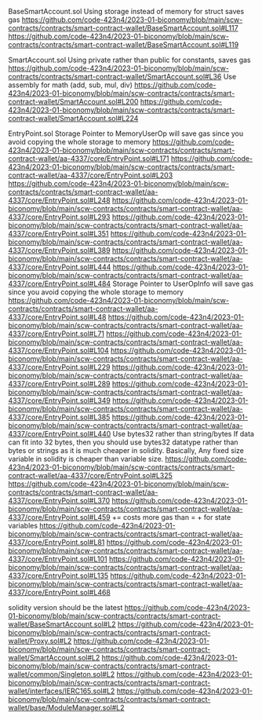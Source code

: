 BaseSmartAccount.sol
Using storage instead of memory for struct saves gas
https://github.com/code-423n4/2023-01-biconomy/blob/main/scw-contracts/contracts/smart-contract-wallet/BaseSmartAccount.sol#L117
https://github.com/code-423n4/2023-01-biconomy/blob/main/scw-contracts/contracts/smart-contract-wallet/BaseSmartAccount.sol#L119


SmartAccount.sol
Using private rather than public for constants, saves gas
https://github.com/code-423n4/2023-01-biconomy/blob/main/scw-contracts/contracts/smart-contract-wallet/SmartAccount.sol#L36
Use assembly for math (add, sub, mul, div)
https://github.com/code-423n4/2023-01-biconomy/blob/main/scw-contracts/contracts/smart-contract-wallet/SmartAccount.sol#L200
https://github.com/code-423n4/2023-01-biconomy/blob/main/scw-contracts/contracts/smart-contract-wallet/SmartAccount.sol#L224


EntryPoint.sol
Storage Pointer to MemoryUserOp will save gas since you avoid copying the whole storage to memory
https://github.com/code-423n4/2023-01-biconomy/blob/main/scw-contracts/contracts/smart-contract-wallet/aa-4337/core/EntryPoint.sol#L171
https://github.com/code-423n4/2023-01-biconomy/blob/main/scw-contracts/contracts/smart-contract-wallet/aa-4337/core/EntryPoint.sol#L203
https://github.com/code-423n4/2023-01-biconomy/blob/main/scw-contracts/contracts/smart-contract-wallet/aa-4337/core/EntryPoint.sol#L248
https://github.com/code-423n4/2023-01-biconomy/blob/main/scw-contracts/contracts/smart-contract-wallet/aa-4337/core/EntryPoint.sol#L293
https://github.com/code-423n4/2023-01-biconomy/blob/main/scw-contracts/contracts/smart-contract-wallet/aa-4337/core/EntryPoint.sol#L351
https://github.com/code-423n4/2023-01-biconomy/blob/main/scw-contracts/contracts/smart-contract-wallet/aa-4337/core/EntryPoint.sol#L389
https://github.com/code-423n4/2023-01-biconomy/blob/main/scw-contracts/contracts/smart-contract-wallet/aa-4337/core/EntryPoint.sol#L444
https://github.com/code-423n4/2023-01-biconomy/blob/main/scw-contracts/contracts/smart-contract-wallet/aa-4337/core/EntryPoint.sol#L484
Storage Pointer to UserOpInfo will save gas since you avoid copying the whole storage to memory
https://github.com/code-423n4/2023-01-biconomy/blob/main/scw-contracts/contracts/smart-contract-wallet/aa-4337/core/EntryPoint.sol#L48
https://github.com/code-423n4/2023-01-biconomy/blob/main/scw-contracts/contracts/smart-contract-wallet/aa-4337/core/EntryPoint.sol#L71
https://github.com/code-423n4/2023-01-biconomy/blob/main/scw-contracts/contracts/smart-contract-wallet/aa-4337/core/EntryPoint.sol#L104
https://github.com/code-423n4/2023-01-biconomy/blob/main/scw-contracts/contracts/smart-contract-wallet/aa-4337/core/EntryPoint.sol#L229
https://github.com/code-423n4/2023-01-biconomy/blob/main/scw-contracts/contracts/smart-contract-wallet/aa-4337/core/EntryPoint.sol#L289
https://github.com/code-423n4/2023-01-biconomy/blob/main/scw-contracts/contracts/smart-contract-wallet/aa-4337/core/EntryPoint.sol#L349
https://github.com/code-423n4/2023-01-biconomy/blob/main/scw-contracts/contracts/smart-contract-wallet/aa-4337/core/EntryPoint.sol#L385
https://github.com/code-423n4/2023-01-biconomy/blob/main/scw-contracts/contracts/smart-contract-wallet/aa-4337/core/EntryPoint.sol#L440
Use bytes32 rather than string/bytes
If data can fit into 32 bytes, then you should use bytes32 datatype rather than bytes or strings as it is much cheaper in solidity. 
Basically, Any fixed size variable in solidity is cheaper than variable size.
https://github.com/code-423n4/2023-01-biconomy/blob/main/scw-contracts/contracts/smart-contract-wallet/aa-4337/core/EntryPoint.sol#L325
https://github.com/code-423n4/2023-01-biconomy/blob/main/scw-contracts/contracts/smart-contract-wallet/aa-4337/core/EntryPoint.sol#L370
https://github.com/code-423n4/2023-01-biconomy/blob/main/scw-contracts/contracts/smart-contract-wallet/aa-4337/core/EntryPoint.sol#L459
<X> += <Y> costs more gas than <X> = <X> + <Y> for state variables
https://github.com/code-423n4/2023-01-biconomy/blob/main/scw-contracts/contracts/smart-contract-wallet/aa-4337/core/EntryPoint.sol#L81
https://github.com/code-423n4/2023-01-biconomy/blob/main/scw-contracts/contracts/smart-contract-wallet/aa-4337/core/EntryPoint.sol#L101
https://github.com/code-423n4/2023-01-biconomy/blob/main/scw-contracts/contracts/smart-contract-wallet/aa-4337/core/EntryPoint.sol#L135
https://github.com/code-423n4/2023-01-biconomy/blob/main/scw-contracts/contracts/smart-contract-wallet/aa-4337/core/EntryPoint.sol#L468


solidity version should be the latest
https://github.com/code-423n4/2023-01-biconomy/blob/main/scw-contracts/contracts/smart-contract-wallet/BaseSmartAccount.sol#L2
https://github.com/code-423n4/2023-01-biconomy/blob/main/scw-contracts/contracts/smart-contract-wallet/Proxy.sol#L2
https://github.com/code-423n4/2023-01-biconomy/blob/main/scw-contracts/contracts/smart-contract-wallet/SmartAccount.sol#L2
https://github.com/code-423n4/2023-01-biconomy/blob/main/scw-contracts/contracts/smart-contract-wallet/common/Singleton.sol#L2
https://github.com/code-423n4/2023-01-biconomy/blob/main/scw-contracts/contracts/smart-contract-wallet/interfaces/IERC165.sol#L2
https://github.com/code-423n4/2023-01-biconomy/blob/main/scw-contracts/contracts/smart-contract-wallet/base/ModuleManager.sol#L2
